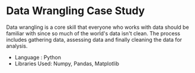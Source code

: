 # Data Wrangling Case Study

Data wrangling is a core skill that everyone who works with data should be familiar with since so much of the world's data isn't clean. The process includes gathering data, assessing data and finally cleaning the data for analysis.
* Language : Python
* Libraries Used: Numpy, Pandas, Matplotlib
